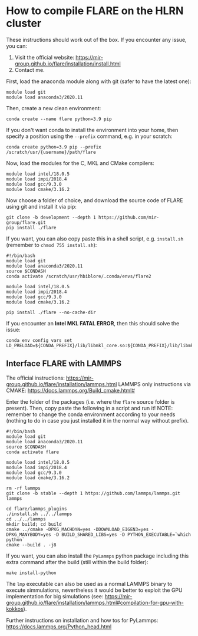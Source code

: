 # How to compile FLARE on the HLRN cluster

These instructions should work out of the box. If you encounter any issue, you can:
1. Visit the official website: https://mir-group.github.io/flare/installation/install.html
2. Contact me.

First, load the anaconda module along with git (safer to have the latest one):

```console
module load git
module load anaconda3/2020.11 
```

Then, create a new clean environment:

```console
conda create --name flare python=3.9 pip
```

If you don't want conda to install the environment into your home, then specify a position using the `--prefix` command, e.g. in your scratch:

```console
conda create python=3.9 pip --prefix /scratch/usr/{username}/path/flare
```

Now, load the modules for the C, MKL and CMake compilers:

```console
module load intel/18.0.5
module load impi/2018.4
module load gcc/9.3.0
module load cmake/3.16.2
```

Now choose a folder of choice, and download the source code of FLARE using git and install it via pip:

```console
git clone -b development --depth 1 https://github.com/mir-group/flare.git
pip install ./flare
```

If you want, you can also copy paste this in a shell script, e.g. `install.sh` (remember to `chmod 755 install.sh`):

```console
#!/bin/bash
module load git
module load anaconda3/2020.11 
source $CONDASH
conda activate /scratch/usr/hbiblore/.conda/envs/flare2

module load intel/18.0.5
module load impi/2018.4
module load gcc/9.3.0
module load cmake/3.16.2

pip install ./flare --no-cache-dir
```

If you encounter an __Intel MKL FATAL ERROR__, then this should solve the issue:
```console
conda env config vars set LD_PRELOAD=${CONDA_PREFIX}/lib/libmkl_core.so:${CONDA_PREFIX}/lib/libmkl_intel_thread.so:${CONDA_PREFIX}/lib/libiomp5.so
```

## Interface FLARE with LAMMPS

The official instructions: https://mir-group.github.io/flare/installation/lammps.html
LAMMPS only instructions via CMAKE: https://docs.lammps.org/Build_cmake.html#

Enter the folder of the packages (i.e. where the `flare` source folder is present). Then, copy paste the following in a script and run it!
NOTE: remember to change the conda environment according to your needs (nothing to do in case you just installed it in the normal way without prefix).

```console
#!/bin/bash
module load git
module load anaconda3/2020.11               
source $CONDASH
conda activate flare

module load intel/18.0.5
module load impi/2018.4
module load gcc/9.3.0
module load cmake/3.16.2

rm -rf lammps
git clone -b stable --depth 1 https://github.com/lammps/lammps.git lammps

cd flare/lammps_plugins
./install.sh ../../lammps
cd ../../lammps
mkdir build; cd build
cmake ../cmake -DPKG_MACHDYN=yes -DDOWNLOAD_EIGEN3=yes -DPKG_MANYBODY=yes -D BUILD_SHARED_LIBS=yes -D PYTHON_EXECUTABLE=`which python`
cmake --build . -j8
```

If you want, you can also install the `PyLammps` python package including this extra command after the build (still within the build folder):
```console
make install-python
```

The `lmp` executable can also be used as a normal LAMMPS binary to execute simmulations, nevertheless it would be better to exploit the GPU implementation for big simulations (see: https://mir-group.github.io/flare/installation/lammps.html#compilation-for-gpu-with-kokkos).

Further instructions on installation and how tos for PyLammps: https://docs.lammps.org/Python_head.html
